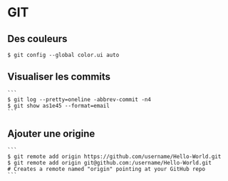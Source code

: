 GIT
===

Des couleurs
------------

    $ git config --global color.ui auto

Visualiser les commits
----------------------

    ```
    $ git log --pretty=oneline -abbrev-commit -n4
    $ git show as1e45 --format=email
    ```

Ajouter une origine
-------------------

    ```
    $ git remote add origin https://github.com/username/Hello-World.git
    $ git remote add origin git@github.com:/username/Hello-World.git
    # Creates a remote named "origin" pointing at your GitHub repo
    ```
